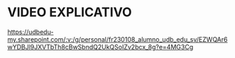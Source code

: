 # VIDEO EXPLICATIVO
https://udbedu-my.sharepoint.com/:v:/g/personal/fr230108_alumno_udb_edu_sv/EZWQAr6wYDBJl9JXVTbTh8cBwSbndQ2UkQSoIZv2bcx_8g?e=4MG3Cg
